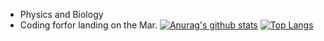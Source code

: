  - Physics and Biology
 - Coding forfor landing on the Mar.
[![Anurag's github stats](https://github-readme-stats.vercel.app/api?username=deadwind4&theme=merko)](https://github.com/anuraghazra/github-readme-stats)
[![Top Langs](https://github-readme-stats.vercel.app/api/top-langs/?username=deadwind4&theme=merko)](https://github.com/anuraghazra/github-readme-stats)
